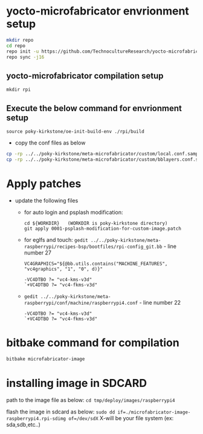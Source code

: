 # yocto-microfabricator envrionment setup

```sh
mkdir repo 
cd repo
repo init -u https://github.com/TechnocultureResearch/yocto-microfabricator -b kirkstone -m kirkstone.xml
repo sync -j16
```

## yocto-microfabricator compilation setup
`mkdir rpi`

## Execute the below command for envrionment setup
`source poky-kirkstone/oe-init-build-env ./rpi/build`

- copy the conf files as below
```sh
cp -rp ../../poky-kirkstone/meta-microfabricator/custom/local.conf.sample conf/local.conf
cp -rp ../../poky-kirkstone/meta-microfabricator/custom/bblayers.conf.sample conf/bblayers.conf
```

# Apply patches
- update the following files
   - for auto login and psplash modification:
      ```
      cd ${WORKDIR}   (WORKDIR is poky-kirkstone directory)
      git apply 0001-psplash-modification-for-custom-image.patch
      ```

   - for eglfs and touch:
      `gedit ../../poky-kirkstone/meta-raspberrypi/recipes-bsp/bootfiles/rpi-config_git.bb` - line number 27
      
      `VC4GRAPHICS="${@bb.utils.contains("MACHINE_FEATURES", "vc4graphics", "1", "0", d)}"`
      ```
      -VC4DTBO ?= "vc4-kms-v3d"
      `+VC4DTBO ?= "vc4-fkms-v3d"
      ```

   - `gedit ../../poky-kirkstone/meta-raspberrypi/conf/machine/raspberrypi4.conf` - line number 22
      ```
      -VC4DTBO ?= "vc4-kms-v3d"
      `+VC4DTBO ?= "vc4-fkms-v3d"
      ```

# bitbake command for compilation
```sh
bitbake microfabricator-image
```

# installing image in SDCARD

path to the image file as below:
`cd tmp/deploy/images/raspberrypi4`

flash the image in sdcard as below:
`sudo dd if=./microfabricator-image-raspberrypi4.rpi-sdimg of=/dev/sdX` X-will be your file system (ex: sda,sdb,etc..)

